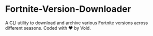 # Fortnite-Version-Downloader
A CLI utility to download and archive various Fortnite versions across different seasons. Coded with ❤ by Void.
